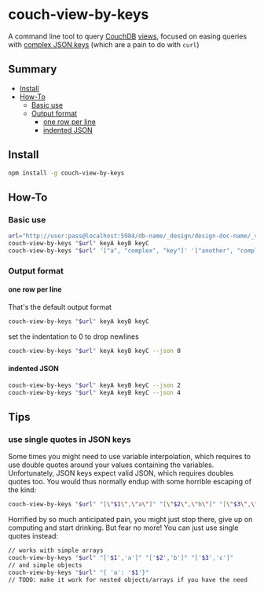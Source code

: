 # couch-view-by-keys

A command line tool to query [CouchDB](http://couchdb.apache.org/) [views](https://wiki.apache.org/couchdb/Introduction_to_CouchDB_views), focused on easing queries with [complex JSON keys](https://wiki.apache.org/couchdb/Introduction_to_CouchDB_views#Complex_Keys) (which are a pain to do with `curl`)

## Summary

<!-- START doctoc generated TOC please keep comment here to allow auto update -->
<!-- DON'T EDIT THIS SECTION, INSTEAD RE-RUN doctoc TO UPDATE -->


- [Install](#install)
- [How-To](#how-to)
  - [Basic use](#basic-use)
  - [Output format](#output-format)
    - [one row per line](#one-row-per-line)
    - [indented JSON](#indented-json)

<!-- END doctoc generated TOC please keep comment here to allow auto update -->

## Install

```sh
npm install -g couch-view-by-keys
```

## How-To

### Basic use
```sh
url="http://user:pass@localhost:5984/db-name/_design/design-doc-name/_view/view-name"
couch-view-by-keys "$url" keyA keyB keyC
couch-view-by-keys "$url" '["a", "complex", "key"]' '["another", "complex", "key"]'
```

### Output format
#### one row per line
That's the default output format
```sh
couch-view-by-keys "$url" keyA keyB keyC
```
set the indentation to 0 to drop newlines
```sh
couch-view-by-keys "$url" keyA keyB keyC --json 0
```

#### indented JSON
```sh
couch-view-by-keys "$url" keyA keyB keyC --json 2
couch-view-by-keys "$url" keyA keyB keyC --json 4
```

## Tips
### use single quotes in JSON keys
Some times you might need to use variable interpolation, which requires to use double quotes around your values containing the variables. Unfortunately, JSON keys expect valid JSON, which requires doubles quotes too. You would thus normally endup with some horrible escaping of the kind:
```sh
couch-view-by-keys "$url" "[\"$1\",\"a\"]" "[\"$2\",\"b\"]" "[\"$3\",\"c\"]"
```
Horrified by so much anticipated pain, you might just stop there, give up on computing and start drinking. But fear no more! You can just use single quotes instead:
```sh
// works with simple arrays
couch-view-by-keys "$url" "['$1','a']" "['$2','b']" "['$3','c']"
// and simple objects
couch-view-by-keys "$url" "{ 'a': '$1'}"
// TODO: make it work for nested objects/arrays if you have the need
```
